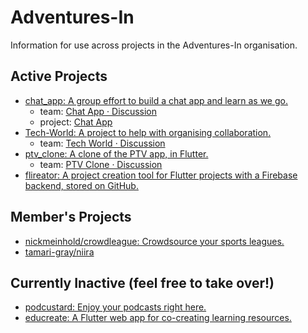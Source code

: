 # Adventures-In
Information for use across projects in the Adventures-In organisation.

## Active Projects 
- [chat_app: A group effort to build a chat app and learn as we go.](https://github.com/Adventures-In/chat_app) 
  - team: [Chat App · Discussion](https://github.com/orgs/Adventures-In/teams/chat-app) 
  - project: [Chat App](https://github.com/orgs/Adventures-In/projects/) 
- [Tech-World: A project to help with organising collaboration.](https://github.com/Adventures-In/Tech-World) 
  - team: [Tech World · Discussion](https://github.com/orgs/Adventures-In/teams/tech-world)
- [ptv_clone: A clone of the PTV app, in Flutter.](https://github.com/Adventures-In/ptv_clone)
  - team: [PTV Clone · Discussion](https://github.com/orgs/Adventures-In/teams/ptv-clone) 
- [flireator: A project creation tool for Flutter projects with a Firebase backend, stored on GitHub.](https://github.com/Adventures-In/flireator) 

## Member's Projects 
- [nickmeinhold/crowdleague: Crowdsource your sports leagues.](https://github.com/nickmeinhold/crowdleague) 
- [tamari-gray/niira](https://github.com/tamari-gray/niira)

## Currently Inactive (feel free to take over!) 
- [podcustard: Enjoy your podcasts right here.](https://github.com/Adventures-In/podcustard) 
- [educreate: A Flutter web app for co-creating learning resources.](https://github.com/Adventures-In/educreate)
